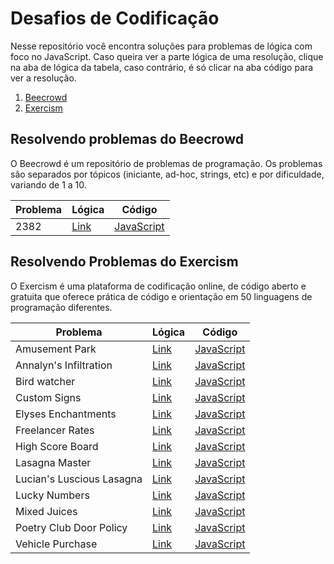 # Desafios de Codificação
Nesse repositório você encontra soluções para problemas de lógica com foco no JavaScript. Caso queira ver a parte lógica de uma resolução, clique na aba de lógica da tabela, caso contrário, é só clicar na aba código para ver a resolução.

1. [Beecrowd](#resolvendo-problemas-do-beecrowd)
2. [Exercism](#resolvendo-problemas-do-exercism)

## Resolvendo problemas do Beecrowd
O Beecrowd é um repositório de problemas de programação. Os problemas são separados por tópicos (iniciante, ad-hoc, strings, etc) e por dificuldade, variando de 1 a 10. 

| **Problema**              | **Lógica** | **Código** |
|---------------------------|------------|------------|
|  2382         | [Link](beecrowd/logica/2382.md)     | [JavaScript](beecrowd/codigo/2382.js) |


## Resolvendo Problemas do Exercism
O Exercism é uma plataforma de codificação online, de código aberto e gratuita que oferece prática de código e orientação em 50 linguagens de programação diferentes.
 
| **Problema**              | **Lógica** | **Código** |
|---------------------------|------------|------------|
| Amusement Park            | [Link](exercism/logica/amusement-park.md)     | [JavaScript](exercism/codigo/amusement-park.js) |
| Annalyn's Infiltration    | [Link](exercism/logica/annalyns-infiltration.md)      | [JavaScript](exercism/codigo/annalyns-infiltration.js) |
| Bird watcher              | [Link](exercism/logica/bird-watcher.md)     | [JavaScript](exercism/codigo/bird-watcher.js) |
| Custom Signs      | [Link](exercism/logica/custom-signs.md)      | [JavaScript](exercism/codigo/custom-signs.js) |
| Elyses Enchantments       | [Link](exercism/logica/elyses-enchantments.md)      | [JavaScript](exercism/codigo/bird-watcher.js) |
| Freelancer Rates          | [Link](exercism/logica/freelancer-rates.md)       | [JavaScript](exercism/codigo/freelancer-rates.js) |
| High Score Board          | [Link](exercism/logica/high-score-board.md)       | [JavaScript](exercism/codigo/high-score-board.js) |
| Lasagna Master            | [Link](exercism/logica/lasagna-master.md)      | [JavaScript](exercism/codigo/lasagna-master.js) |
| Lucian's Luscious Lasagna | [Link](exercism/logica/lucians-luscious-lasagna.md)     | [JavaScript](exercism/codigo/lucians-luscious-lasagna.js) |
| Lucky Numbers             | [Link](exercism/logica/lucky-numbers.md)       | [JavaScript](exercism/codigo/lucky-numbers.js) |
| Mixed Juices              | [Link](exercism/logica/mixed-juices.md)       | [JavaScript](exercism/codigo/mixed-juices.js) |
| Poetry Club Door Policy   | [Link](exercism/logica/poetry-club-door-policy.md)       | [JavaScript](exercism/codigo/poetry-club-door-policy.js) |
| Vehicle Purchase          | [Link](exercism/logica/vehicle-purchase.md)      | [JavaScript](exercism/codigo/vehicle-purchase.js) |


